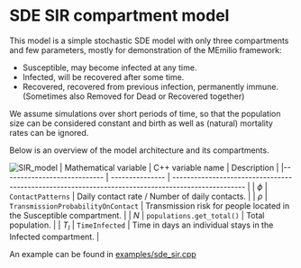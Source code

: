 
# SDE SIR compartment model

This model is a simple stochastic SDE model with only three compartments and few parameters, mostly for demonstration of the MEmilio framework:
- Susceptible, may become infected at any time.
- Infected, will be recovered after some time.
- Recovered, recovered from previous infection, permanently immune. (Sometimes also Removed for Dead or Recovered together)

We assume simulations over short periods of time, so that the population size can be considered constant and birth as well as (natural) mortality rates can be ignored. 

Below is an overview of the model architecture and its compartments.

![SIR_model](https://github.com/SciCompMod/memilio/assets/69154294/8da7f468-4561-45ae-8034-4b54ebf8efa5)
| Mathematical variable                   | C++ variable name | Description |
|---------------------------- | --------------- | -------------------------------------------------------------------------------------------------- |
| $\phi$                      |  `ContactPatterns`               | Daily contact rate / Number of daily contacts. |
| $\rho$                      |  `TransmissionProbabilityOnContact`               | Transmission risk for people located in the Susceptible compartment. |
| $N$                         | `populations.get_total()`   | Total population. |
| $T_{I}$                    |  `TimeInfected`               | Time in days an individual stays in the Infected compartment. |

An example can be found in [examples/sde_sir.cpp](../../examples/sde_sir.cpp)
